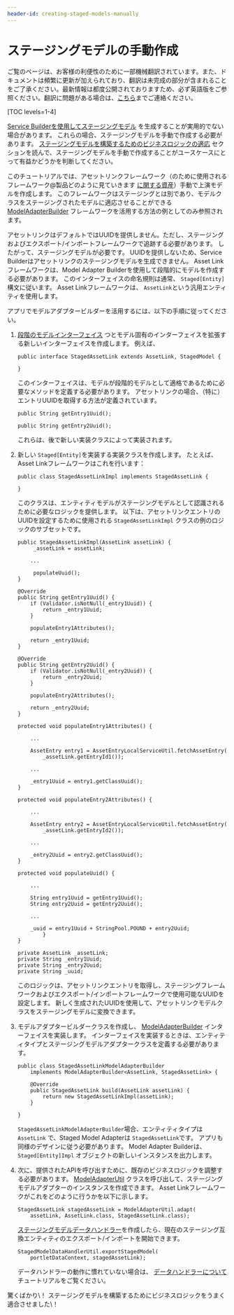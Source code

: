 ```yaml
---
header-id: creating-staged-models-manually
---
```


# ステージングモデルの手動作成

<p class="alert alert-info"><span class="wysiwyg-color-blue120">ご覧のページは、お客様の利便性のために一部機械翻訳されています。また、ドキュメントは頻繁に更新が加えられており、翻訳は未完成の部分が含まれることをご了承ください。最新情報は都度公開されておりますため、必ず英語版をご参照ください。翻訳に問題がある場合は、<a href="mailto:support-content-jp@liferay.com">こちら</a>までご連絡ください。</span></p>

[TOC levels=1-4]

[Service Builderを使用してステージングモデル](/docs/7-1/tutorials/-/knowledge_base/t/understanding-staged-models#important-attributes-in-staging) を生成することが実用的でない場合があります。 これらの場合、ステージングモデルを手動で作成する必要があります。 [ステージングモデルを構築するためのビジネスロジックの適応](/docs/7-1/tutorials/-/knowledge_base/t/understanding-staged-models#adapting-your-business-logic-to-build-staged-models) セクションを読んで、ステージングモデルを手動で作成することがユースケースにとって有益かどうかを判断してください。

このチュートリアルでは、アセットリンクフレームワーク（のために使用されるフレームワーク@製品どのように見ていきます [に関する資産](/docs/7-1/user/-/knowledge_base/u/defining-content-relationships)）手動で上演モデルを作成します。 このフレームワークはステージングとは別であり、モデルクラスをステージングされたモデルに適応させることができる [ModelAdapterBuilder](@platform-ref@/7.1-latest/javadocs/portal-kernel/com/liferay/portal/kernel/model/adapter/builder/ModelAdapterBuilder.html) フレームワークを活用する方法の例としてのみ参照されます。

アセットリンクはデフォルトではUUIDを提供しません。ただし、ステージングおよびエクスポート/インポートフレームワークで追跡する必要があります。 したがって、ステージングモデルが必要です。 UUIDを提供しないため、Service Builderはアセットリンクのステージングモデルを生成できません。 Asset Linkフレームワークは、Model Adapter Builderを使用して段階的にモデルを作成する必要があります。 このインターフェイスの命名規則は通常、 `Staged[Entity]` 構文に従います。 Asset Linkフレームワークは、 `AssetLink`という汎用エンティティを使用します。

アプリでモデルアダプタービルダーを活用するには、以下の手順に従ってください。

1.  [段階のモデルインターフェイス](/docs/7-1/tutorials/-/knowledge_base/t/understanding-staged-models#staged-model-interfaces) つとモデル固有のインターフェイスを拡張する新しいインターフェイスを作成します。 例えば、
   
        public interface StagedAssetLink extends AssetLink, StagedModel {
       
        }

    このインターフェイスは、モデルが段階的モデルとして適格であるために必要なメソッドを定義する必要があります。 アセットリンクの場合、（特に）エントリUUIDを取得する方法が定義されています。
   
        public String getEntry1Uuid();
       
        public String getEntry2Uuid();

    これらは、後で新しい実装クラスによって実装されます。

2.  新しい `Staged[Entity]`を実装する実装クラスを作成します。 たとえば、Asset Linkフレームワークはこれを行います：
   
        public class StagedAssetLinkImpl implements StagedAssetLink {
       
        }

    このクラスは、エンティティモデルがステージングモデルとして認識されるために必要なロジックを提供します。 以下は、アセットリンクエントリのUUIDを設定するために使用される `StagedAssetLinkImpl` クラスの例のロジックのサブセットです。
   
        public StagedAssetLinkImpl(AssetLink assetLink) {
             _assetLink = assetLink;
       
            ...
       
             populateUuid();
        }
       
        @Override
        public String getEntry1Uuid() {
            if (Validator.isNotNull(_entry1Uuid)) {
                return _entry1Uuid;
            }
       
            populateEntry1Attributes();
       
            return _entry1Uuid;
        }
       
        @Override
        public String getEntry2Uuid() {
            if (Validator.isNotNull(_entry2Uuid)) {
                return _entry2Uuid;
            }
       
            populateEntry2Attributes();
       
            return _entry2Uuid;
        }
       
        protected void populateEntry1Attributes() {
       
            ...
       
            AssetEntry entry1 = AssetEntryLocalServiceUtil.fetchAssetEntry(
                _assetLink.getEntryId1());
       
            ...
       
            _entry1Uuid = entry1.getClassUuid();
        }
       
        protected void populateEntry2Attributes() {
       
            ...
       
            AssetEntry entry2 = AssetEntryLocalServiceUtil.fetchAssetEntry(
                _assetLink.getEntryId2());
       
            ...
       
            _entry2Uuid = entry2.getClassUuid();
        }
       
        protected void populateUuid() {
       
            ...
       
            String entry1Uuid = getEntry1Uuid();
            String entry2Uuid = getEntry2Uuid();
       
            ...
       
            _uuid = entry1Uuid + StringPool.POUND + entry2Uuid;
                }
        }
       
        private AssetLink _assetLink;
        private String _entry1Uuid;
        private String _entry2Uuid;
        private String _uuid;

    このロジックは、アセットリンクエントリを取得し、ステージングフレームワークおよびエクスポート/インポートフレームワークで使用可能なUUIDを設定します。 新しく生成されたUUIDを使用して、アセットリンクモデルクラスをステージングモデルに変換できます。

3.  モデルアダプタービルダークラスを作成し、 [ModelAdapterBuilder](@platform-ref@/7.1-latest/javadocs/portal-kernel/com/liferay/portal/kernel/model/adapter/builder/ModelAdapterBuilder.html) インターフェイスを実装します。 インターフェイスを実装するときは、エンティティタイプとステージングモデルアダプタークラスを定義する必要があります。
   
        public class StagedAssetLinkModelAdapterBuilder
            implements ModelAdapterBuilder<AssetLink, StagedAssetLink> {
       
            @Override
            public StagedAssetLink build(AssetLink assetLink) {
                return new StagedAssetLinkImpl(assetLink);
            }
       
        }

    `StagedAssetLinkModelAdapterBuilder`場合、エンティティタイプは `AssetLink` で、Staged Model Adapterは `StagedAssetLink`です。 アプリも同様のデザインに従う必要があります。 Model Adapter Builderは、 `Staged[Entity]Impl` オブジェクトの新しいインスタンスを出力します。

4.  次に、提供されたAPIを呼び出すために、既存のビジネスロジックを調整する必要があります。 [ModelAdapterUtil](@platform-ref@/7.1-latest/javadocs/portal-kernel/com/liferay/portal/kernel/model/adapter/ModelAdapterUtil.html) クラスを呼び出して、ステージングモデルアダプターのインスタンスを作成できます。 Asset Linkフレームワークがこれをどのように行うかを以下に示します。
   
        StagedAssetLink stagedAssetLink = ModelAdapterUtil.adapt(
            assetLink, AssetLink.class, StagedAssetLink.class);

    [ステージングモデルデータハンドラー](/docs/7-1/tutorials/-/knowledge_base/t/developing-staged-model-data-handlers)を作成したら、現在のステージング互換エンティティのエクスポート/インポートを開始できます。
   
        StagedModelDataHandlerUtil.exportStagedModel(
            portletDataContext, stagedAssetLink);

    データハンドラーの動作に慣れていない場合は、 [データハンドラーについて](/docs/7-1/tutorials/-/knowledge_base/t/understanding-data-handlers) チュートリアルをご覧ください。

驚くばかり\！ ステージングモデルを構築するためにビジネスロジックをうまく適合させました\！
